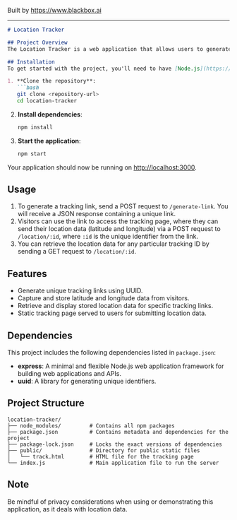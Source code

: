 
Built by https://www.blackbox.ai

---

```markdown
# Location Tracker

## Project Overview
The Location Tracker is a web application that allows users to generate unique tracking links. Visitors can share their location data through these links, and the application records and displays their geographical coordinates. This project is built using Node.js and Express and is intended for educational and demonstration purposes.

## Installation
To get started with the project, you'll need to have [Node.js](https://nodejs.org/) installed on your machine. Once Node.js is set up, follow these steps:

1. **Clone the repository**:
   ```bash
   git clone <repository-url>
   cd location-tracker
   ```

2. **Install dependencies**:
   ```bash
   npm install
   ```

3. **Start the application**:
   ```bash
   npm start
   ```

Your application should now be running on [http://localhost:3000](http://localhost:3000).

## Usage
1. To generate a tracking link, send a POST request to `/generate-link`. You will receive a JSON response containing a unique link.
2. Visitors can use the link to access the tracking page, where they can send their location data (latitude and longitude) via a POST request to `/location/:id`, where `:id` is the unique identifier from the link.
3. You can retrieve the location data for any particular tracking ID by sending a GET request to `/location/:id`.

## Features
- Generate unique tracking links using UUID.
- Capture and store latitude and longitude data from visitors.
- Retrieve and display stored location data for specific tracking links.
- Static tracking page served to users for submitting location data.

## Dependencies
This project includes the following dependencies listed in `package.json`:
- **express**: A minimal and flexible Node.js web application framework for building web applications and APIs.
- **uuid**: A library for generating unique identifiers.

## Project Structure
```plaintext
location-tracker/
├── node_modules/         # Contains all npm packages
├── package.json          # Contains metadata and dependencies for the project
├── package-lock.json     # Locks the exact versions of dependencies
├── public/               # Directory for public static files
│   └── track.html        # HTML file for the tracking page
└── index.js              # Main application file to run the server
```

## Note
Be mindful of privacy considerations when using or demonstrating this application, as it deals with location data.
```